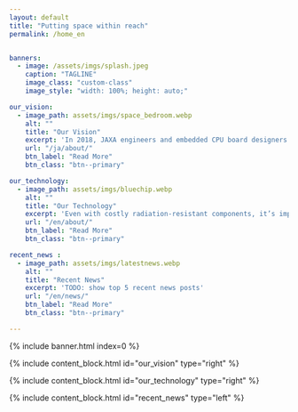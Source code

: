 ```yaml
---
layout: default
title: "Putting space within reach"
permalink: /home_en


banners:
  - image: /assets/imgs/splash.jpeg
    caption: "TAGLINE"
    image_class: "custom-class"
    image_style: "width: 100%; height: auto;"

our_vision:
  - image_path: assets/imgs/space_bedroom.webp
    alt: ""
    title: "Our Vision"
    excerpt: 'In 2018, JAXA engineers and embedded CPU board designers teamed up to launch this JAXA-originated venture. A future where anyone can travel to the moon... To make this vision a reality, we strive to create affordable and high-performance space computers.'
    url: "/ja/about/"
    btn_label: "Read More"
    btn_class: "btn--primary"

our_technology:
  - image_path: assets/imgs/bluechip.webp
    alt: ""
    title: "Our Technology"
    excerpt: 'Even with costly radiation-resistant components, it’s impossible to prevent all failures in space systems, potentially leading to the abrupt end of vital missions. Space Cubics leverages technology honed aboard the International Space Station to deliver reliable products while significantly reducing development costs.'
    url: "/en/about/"
    btn_label: "Read More"
    btn_class: "btn--primary"

recent_news :
  - image_path: assets/imgs/latestnews.webp
    alt: ""
    title: "Recent News"
    excerpt: 'TODO: show top 5 recent news posts'
    url: "/en/news/"
    btn_label: "Read More"
    btn_class: "btn--primary"

---
```


{% include banner.html index=0 %}

{% include content_block.html id="our_vision" type="right" %}

{% include content_block.html id="our_technology" type="right" %}

{% include content_block.html id="recent_news" type="left" %}